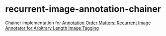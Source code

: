 # recurrent-image-annotation-chainer
Chainer implementation for [Annotation Order Matters: Recurrent Image Annotator for Arbitrary Length Image Tagging](http://arxiv.org/abs/1604.05225)
